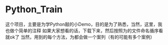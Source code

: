 # Python_Train
这个项目，主要是为学Python敲的小Demo，目的是为了熟悉，当然，这里，我也做个简单的注释
如果大家想看的话，下载下来，然后按照为的文件命名循序看就ok了
当然，用到的每个方法，为都会做一个案列（有的可能有多个案例）

